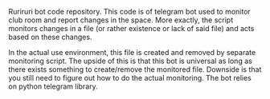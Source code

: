 Ruriruri bot code repository. 
This code is of telegram bot used to monitor club room and report changes in the space. More exactly, the script monitors changes in a file (or rather existence or lack of said file) and acts based on these changes. 

In the actual use environment, this file is created and removed by separate monitoring script. The upside of this is that this bot is universal as long as there exists something to create/remove the monitored file. Downside is that you still need to figure out how to do the actual monitoring.
The bot relies on python telegram library.
